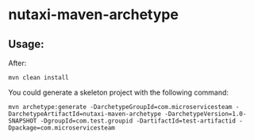 # nutaxi-maven-archetype

## Usage:
After:

`mvn clean install`

You could generate a skeleton project with the following command:

`mvn archetype:generate -DarchetypeGroupId=com.microservicesteam -DarchetypeArtifactId=nutaxi-maven-archetype -DarchetypeVersion=1.0-SNAPSHOT -DgroupId=com.test.groupid -DartifactId=test-artifactid -Dpackage=com.microservicesteam
`